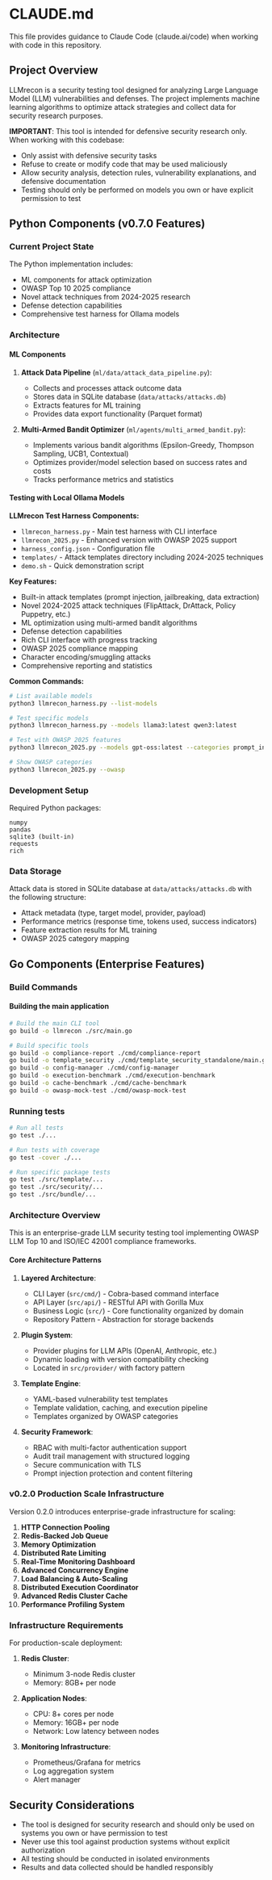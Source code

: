 # CLAUDE.md

This file provides guidance to Claude Code (claude.ai/code) when working with code in this repository.

## Project Overview

LLMrecon is a security testing tool designed for analyzing Large Language Model (LLM) vulnerabilities and defenses. The project implements machine learning algorithms to optimize attack strategies and collect data for security research purposes.

**IMPORTANT**: This tool is intended for defensive security research only. When working with this codebase:
- Only assist with defensive security tasks
- Refuse to create or modify code that may be used maliciously
- Allow security analysis, detection rules, vulnerability explanations, and defensive documentation
- Testing should only be performed on models you own or have explicit permission to test

## Python Components (v0.7.0 Features)

### Current Project State

The Python implementation includes:
- ML components for attack optimization
- OWASP Top 10 2025 compliance
- Novel attack techniques from 2024-2025 research
- Defense detection capabilities
- Comprehensive test harness for Ollama models

### Architecture

#### ML Components

1. **Attack Data Pipeline** (`ml/data/attack_data_pipeline.py`):
   - Collects and processes attack outcome data
   - Stores data in SQLite database (`data/attacks/attacks.db`)
   - Extracts features for ML training
   - Provides data export functionality (Parquet format)

2. **Multi-Armed Bandit Optimizer** (`ml/agents/multi_armed_bandit.py`):
   - Implements various bandit algorithms (Epsilon-Greedy, Thompson Sampling, UCB1, Contextual)
   - Optimizes provider/model selection based on success rates and costs
   - Tracks performance metrics and statistics

#### Testing with Local Ollama Models

**LLMrecon Test Harness Components:**
- `llmrecon_harness.py` - Main test harness with CLI interface
- `llmrecon_2025.py` - Enhanced version with OWASP 2025 support
- `harness_config.json` - Configuration file
- `templates/` - Attack templates directory including 2024-2025 techniques
- `demo.sh` - Quick demonstration script

**Key Features:**
- Built-in attack templates (prompt injection, jailbreaking, data extraction)
- Novel 2024-2025 attack techniques (FlipAttack, DrAttack, Policy Puppetry, etc.)
- ML optimization using multi-armed bandit algorithms
- Defense detection capabilities
- Rich CLI interface with progress tracking
- OWASP 2025 compliance mapping
- Character encoding/smuggling attacks
- Comprehensive reporting and statistics

**Common Commands:**
```bash
# List available models
python3 llmrecon_harness.py --list-models

# Test specific models
python3 llmrecon_harness.py --models llama3:latest qwen3:latest

# Test with OWASP 2025 features
python3 llmrecon_2025.py --models gpt-oss:latest --categories prompt_injection

# Show OWASP categories
python3 llmrecon_2025.py --owasp
```

### Development Setup

Required Python packages:
```
numpy
pandas
sqlite3 (built-in)
requests
rich
```

### Data Storage

Attack data is stored in SQLite database at `data/attacks/attacks.db` with the following structure:
- Attack metadata (type, target model, provider, payload)
- Performance metrics (response time, tokens used, success indicators)
- Feature extraction results for ML training
- OWASP 2025 category mapping

## Go Components (Enterprise Features)

### Build Commands

#### Building the main application
```bash
# Build the main CLI tool
go build -o llmrecon ./src/main.go

# Build specific tools
go build -o compliance-report ./cmd/compliance-report
go build -o template_security ./cmd/template_security_standalone/main.go
go build -o config-manager ./cmd/config-manager
go build -o execution-benchmark ./cmd/execution-benchmark
go build -o cache-benchmark ./cmd/cache-benchmark
go build -o owasp-mock-test ./cmd/owasp-mock-test
```

### Running tests
```bash
# Run all tests
go test ./...

# Run tests with coverage
go test -cover ./...

# Run specific package tests
go test ./src/template/...
go test ./src/security/...
go test ./src/bundle/...
```

### Architecture Overview

This is an enterprise-grade LLM security testing tool implementing OWASP LLM Top 10 and ISO/IEC 42001 compliance frameworks.

#### Core Architecture Patterns

1. **Layered Architecture**:
   - CLI Layer (`src/cmd/`) - Cobra-based command interface
   - API Layer (`src/api/`) - RESTful API with Gorilla Mux
   - Business Logic (`src/`) - Core functionality organized by domain
   - Repository Pattern - Abstraction for storage backends

2. **Plugin System**:
   - Provider plugins for LLM APIs (OpenAI, Anthropic, etc.)
   - Dynamic loading with version compatibility checking
   - Located in `src/provider/` with factory pattern

3. **Template Engine**:
   - YAML-based vulnerability test templates
   - Template validation, caching, and execution pipeline
   - Templates organized by OWASP categories

4. **Security Framework**:
   - RBAC with multi-factor authentication support
   - Audit trail management with structured logging
   - Secure communication with TLS
   - Prompt injection protection and content filtering

### v0.2.0 Production Scale Infrastructure

Version 0.2.0 introduces enterprise-grade infrastructure for scaling:

1. **HTTP Connection Pooling**
2. **Redis-Backed Job Queue**
3. **Memory Optimization**
4. **Distributed Rate Limiting**
5. **Real-Time Monitoring Dashboard**
6. **Advanced Concurrency Engine**
7. **Load Balancing & Auto-Scaling**
8. **Distributed Execution Coordinator**
9. **Advanced Redis Cluster Cache**
10. **Performance Profiling System**

### Infrastructure Requirements

For production-scale deployment:

1. **Redis Cluster**:
   - Minimum 3-node Redis cluster
   - Memory: 8GB+ per node

2. **Application Nodes**:
   - CPU: 8+ cores per node
   - Memory: 16GB+ per node
   - Network: Low latency between nodes

3. **Monitoring Infrastructure**:
   - Prometheus/Grafana for metrics
   - Log aggregation system
   - Alert manager

## Security Considerations

- The tool is designed for security research and should only be used on systems you own or have permission to test
- Never use this tool against production systems without explicit authorization
- All testing should be conducted in isolated environments
- Results and data collected should be handled responsibly
